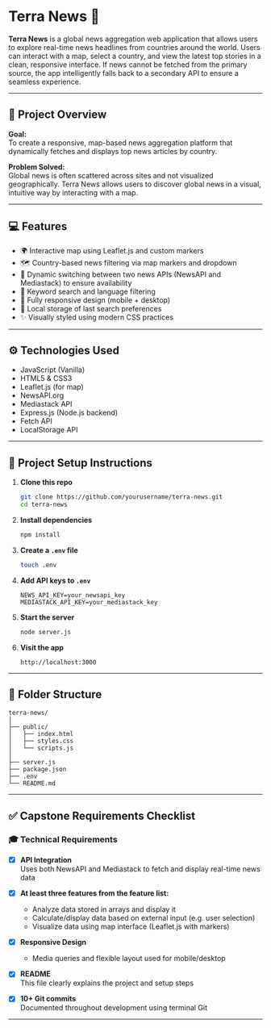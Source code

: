 # Terra News 📰

**Terra News** is a global news aggregation web application that allows users to explore real-time news headlines from countries around the world. Users can interact with a map, select a country, and view the latest top stories in a clean, responsive interface. If news cannot be fetched from the primary source, the app intelligently falls back to a secondary API to ensure a seamless experience.

---

## 📌 Project Overview

**Goal:**  
To create a responsive, map-based news aggregation platform that dynamically fetches and displays top news articles by country.

**Problem Solved:**  
Global news is often scattered across sites and not visualized geographically. Terra News allows users to discover global news in a visual, intuitive way by interacting with a map.

---

## 💻 Features

- 🌍 Interactive map using Leaflet.js and custom markers
- 🗺️ Country-based news filtering via map markers and dropdown
- 🧠 Dynamic switching between two news APIs (NewsAPI and Mediastack) to ensure availability
- 🔎 Keyword search and language filtering
- 📱 Fully responsive design (mobile + desktop)
- 💾 Local storage of last search preferences
- ✨ Visually styled using modern CSS practices

---

## ⚙️ Technologies Used

- JavaScript (Vanilla)
- HTML5 & CSS3
- Leaflet.js (for map)
- NewsAPI.org
- Mediastack API
- Express.js (Node.js backend)
- Fetch API
- LocalStorage API

---

## 🔧 Project Setup Instructions

1. **Clone this repo**

   ```bash
   git clone https://github.com/yourusername/terra-news.git
   cd terra-news
   ```

2. **Install dependencies**

   ```bash
   npm install
   ```

3. **Create a `.env` file**

   ```bash
   touch .env
   ```

4. **Add API keys to `.env`**

   ```
   NEWS_API_KEY=your_newsapi_key
   MEDIASTACK_API_KEY=your_mediastack_key
   ```

5. **Start the server**

   ```bash
   node server.js
   ```

6. **Visit the app**
   ```
   http://localhost:3000
   ```

---

## 📁 Folder Structure

```
terra-news/
│
├── public/
│   ├── index.html
│   ├── styles.css
│   └── scripts.js
│
├── server.js
├── package.json
├── .env
└── README.md
```

---

## ✅ Capstone Requirements Checklist

### 🎓 Technical Requirements

- [x] **API Integration**  
      Uses both NewsAPI and Mediastack to fetch and display real-time news data

- [x] **At least three features from the feature list:**

  - Analyze data stored in arrays and display it
  - Calculate/display data based on external input (e.g. user selection)
  - Visualize data using map interface (Leaflet.js with markers)

- [x] **Responsive Design**

  - Media queries and flexible layout used for mobile/desktop

- [x] **README**  
      This file clearly explains the project and setup steps

- [x] **10+ Git commits**  
      Documented throughout development using terminal Git

---
